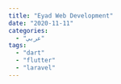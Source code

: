 ```yaml
---
title: "Eyad Web Development"
date: "2020-11-11"
categories:
  - "عربي"
tags:
  - "dart"
  - "flutter"
  - "laravel"
---
```

